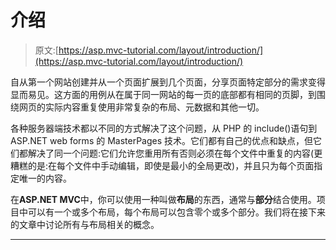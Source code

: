 # 介绍

> 原文:[https://asp.mvc-tutorial.com/layout/introduction/](https://asp.mvc-tutorial.com/layout/introduction/)

自从第一个网站创建并从一个页面扩展到几个页面，分享页面特定部分的需求变得显而易见。这方面的用例从在属于同一网站的每一页的底部都有相同的页脚，到围绕网页的实际内容重复使用非常复杂的布局、元数据和其他一切。

各种服务器端技术都以不同的方式解决了这个问题，从 PHP 的 include()语句到 ASP.NET web forms 的 MasterPages 技术。它们都有自己的优点和缺点，但它们都解决了同一个问题:它们允许您重用所有否则必须在每个文件中重复的内容(更糟糕的是:在每个文件中手动编辑，即使是最小的全局更改)，并且只为每个页面指定唯一的内容。

在**ASP.NET MVC**中，你可以使用一种叫做**布局**的东西，通常与**部分**结合使用。项目中可以有一个或多个布局，每个布局可以包含零个或多个部分。我们将在接下来的文章中讨论所有与布局相关的概念。

* * *